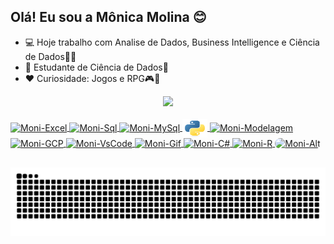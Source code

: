 ## Olá! Eu sou a Mônica Molina 😊


- 💻 Hoje trabalho com Analise de Dados, Business Intelligence e Ciência de Dados👨‍💻
- 📖 Estudante de Ciência de Dados🧩
- ❤️ Curiosidade: Jogos e RPG🎮🎲
<div align="center">
  <a href="https://github.com/MonicaCiarelli">
  <img height="180em" src="https://github-readme-stats.vercel.app/api?username=MonicaCiarelli&show_icons=true&theme=midnight-purple&include_all_commits=true&count_private=true"/>
<!--   <img height="130em" src="https://github-readme-stats.vercel.app/api/top-langs/?username=MonicaCiarelli&layout=compact&langs_count=7&theme=midnight-purple"/> -->
</div>
  <div style="display: inline_block"><br>
  <img align="center" alt="Moni-Excel" height="30" width="40" src="https://user-images.githubusercontent.com/91426768/135007617-6e07b888-4be7-4169-b3e6-5909c8630e1b.png"  />
  <img align="center" alt="Moni-Sql" height="30" width="40" src="https://cdn-icons.flaticon.com/png/512/510/premium/510646.png?token=exp=1657917539~hmac=d3c33618ad718aca1bd640c5ff422c85" />
  <img align="center" alt="Moni-MySql" height="30" width="40" src="https://cdn.jsdelivr.net/gh/devicons/devicon/icons/mysql/mysql-original.svg" />  
  <img align="center" alt="Moni-Python" height="30" width="40" src="https://raw.githubusercontent.com/devicons/devicon/master/icons/python/python-original.svg">
  <img align="center" alt="Moni-Modelagem" height="30" width="40" src="https://cdn-icons.flaticon.com/png/512/4199/premium/4199926.png?token=exp=1657917840~hmac=ef745f03a1805c931a08249b448a190f" />
  <img align="center" alt="Moni-GCP" height="30" width="40" src="https://cdn.jsdelivr.net/gh/devicons/devicon/icons/googlecloud/googlecloud-original.svg" />
  <img align="center" alt="Moni-VsCode" height="30" width="40" src="https://cdn.jsdelivr.net/gh/devicons/devicon/icons/vscode/vscode-original.svg" />  
  <img align="center" alt="Moni-Gif" height="30" width="40" src="https://i.picasion.com/pic91/74b439a9db9ce94b0ebd81ce551cb12a.gif" /> 
  <img align="center" alt="Moni-C#" height="30" width="40" src="https://cdn-icons-png.flaticon.com/512/6132/6132221.png" />
  <img align="center" alt="Moni-R" height="30" width="40" src="https://cdn-icons-png.flaticon.com/512/2103/2103665.png" /> 
  <img align="center" alt="Moni-Alt" height="35" style="border-radius:150px;" src="https://www.logolynx.com/images/logolynx/12/12ee4c6873606b142a830af31abd40d5.png">
</div>
  
  ##
  
![Snake animation](https://github.com/MonicaCiarelli/MonicaCiarelli/blob/output/github-contribution-grid-snake.svg)
 
